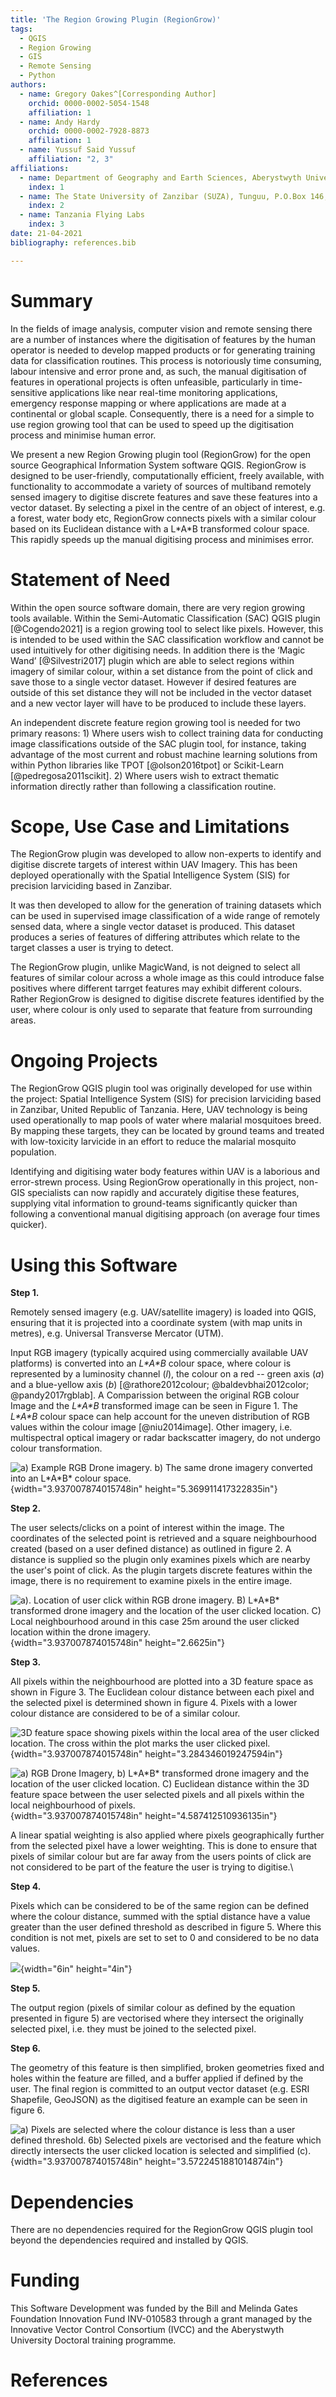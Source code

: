 ```yaml
---
title: 'The Region Growing Plugin (RegionGrow)'
tags:
  - QGIS
  - Region Growing
  - GIS
  - Remote Sensing
  - Python
authors:
  - name: Gregory Oakes^[Corresponding Author]
    orchid: 0000-0002-5054-1548
    affiliation: 1
  - name: Andy Hardy
    orchid: 0000-0002-7928-8873
    affiliation: 1
  - name: Yussuf Said Yussuf
    affiliation: "2, 3"
affiliations:
  - name: Department of Geography and Earth Sciences, Aberystwyth University, Aberystwyth SY23 3DB, UK
    index: 1
  - name: The State University of Zanzibar (SUZA), Tunguu, P.O.Box 146, Zanzibar
    index: 2
  - name: Tanzania Flying Labs
    index: 3
date: 21-04-2021
bibliography: references.bib

---
```


# Summary

In the fields of image analysis, computer vision and remote sensing
there are a number of instances where the digitisation of features by
the human operator is needed to develop mapped products or for
generating training data for classification routines. This process is
notoriously time consuming, labour intensive and error prone and, as
such, the manual digitisation of features in operational projects is
often unfeasible, particularly in time-sensitive applications like near
real-time monitoring applications, emergency response mapping or where
applications are made at a continental or global scaple. Consequently,
there is a need for a simple to use region growing tool that can be used
to speed up the digitisation process and minimise human error.

We present a new Region Growing plugin tool (RegionGrow) for the open
source Geographical Information System software QGIS. RegionGrow is
designed to be user-friendly, computationally efficient, freely
available, with functionality to accommodate a variety of sources of
multiband remotely sensed imagery to digitise discrete features and save these features into a vector dataset. By selecting a pixel in the centre of
an object of interest, e.g. a forest, water body etc, RegionGrow connects pixels with a similar colour based on its Euclidean
distance with a L\*A\*B transformed colour space. This rapidly speeds up
the manual digitising process and minimises error.

# Statement of Need

Within the open source software domain, there are very region growing tools available. Within the Semi-Automatic Classification (SAC) QGIS plugin [@Cogendo2021] is a region growing tool to select like pixels. However, this is intended to be used within the SAC classification workflow and cannot be used intuitively for other digitising needs. In addition there is the ‘Magic Wand’ [@Silvestri2017] plugin which are able to select regions within imagery of similar colour, within a set distance from the point of click and save those to a single vector dataset. However if desired features are outside of this set distance they will not be included in the vector dataset and a new vector layer will have to be produced to include these layers. 

An independent discrete feature region growing tool is needed for two primary reasons: 1) Where users wish to collect training data for conducting image classifications outside of the SAC plugin tool, for instance, taking advantage of the most current and robust machine learning solutions from within Python libraries like TPOT [@olson2016tpot] or Scikit-Learn [@pedregosa2011scikit]. 2) Where users wish to extract thematic information directly rather than following a classification routine. 

# Scope, Use Case and Limitations

The RegionGrow plugin was developed to allow non-experts to identify and digitise discrete targets of interest within UAV Imagery. This has been deployed operationally with the Spatial Intelligence System (SIS) for precision larviciding based in Zanzibar.

It was then developed to allow for the generation of training datasets which can be used in supervised image classification of a wide range of remotely sensed data, where a single vector dataset is produced. This dataset produces a series of features of differing attributes which relate to the target classes a user is trying to detect. 

The RegionGrow plugin, unlike MagicWand, is not deigned to select all features of similar colour across a whole image as this could introduce false positives where different tarrget features may exhibit different colours. Rather RegionGrow is designed to digitise discrete features identified by the user, where colour is only used to separate that feature from surrounding areas. 

# Ongoing Projects

The RegionGrow QGIS plugin tool was originally developed for use within
the project: Spatial Intelligence System (SIS) for precision larviciding
based in Zanzibar, United Republic of Tanzania. Here, UAV technology is
being used operationally to map pools of water where malarial mosquitoes breed. By
mapping these targets, they can be located by ground teams and treated
with low-toxicity larvicide in an effort to reduce the malarial mosquito population. 

Identifying and digitising water body features within UAV is a laborious and error-strewn process. Using RegionGrow operationally in this project, non-GIS specialists can now rapidly and accurately digitise these features, supplying vital information to ground-teams significantly quicker than following a conventional manual digitising approach (on average four times quicker).

# Using this Software

**Step 1.**

Remotely sensed imagery (e.g. UAV/satellite imagery) is loaded into
QGIS, ensuring that it is projected into a coordinate system (with map
units in metres), e.g. Universal Transverse Mercator (UTM).

Input RGB imagery (typically acquired using commercially available UAV
platforms) is converted into an *L\*A\*B* colour space, where colour is
represented by a luminosity channel (*l*), the colour on a red -- green
axis (*a*) and a blue-yellow axis (*b*) [@rathore2012colour; @baldevbhai2012color; @pandy2017rgblab]. A Comparission between the original RGB colour Image and the *L\*A\*B* transformed image can be seen in Figure 1.  The *L\*A\*B* colour space can help account for
the uneven distribution of RGB values within the colour image [@niu2014image]. Other imagery, i.e. multispectral optical imagery or radar
backscatter imagery, do not undergo colour transformation.

![a) Example RGB Drone imagery. b) The same drone imagery converted into an L\*A\*B* colour space.](Figure1.png){width="3.937007874015748in"
height="5.369911417322835in"}

**Step 2.**

The user selects/clicks on a point of interest within the image. The
coordinates of the selected point is retrieved and a square
neighbourhood created (based on a user defined distance) as outlined in figure 2. A distance is supplied so the plugin only examines pixels which are nearby the user's point of click. As the plugin targets discrete features within the image, there is no requirement to examine pixels in the entire image.

![a). Location of user click within RGB drone imagery. B) L\*A\*B* transformed drone imagery and the location of the user clicked location. C) Local neighbourhood around in this case 25m around the user clicked location within the drone imagery. ](Figure2.png){width="3.937007874015748in"
height="2.6625in"}

**Step 3.**

All pixels within the neighbourhood are plotted into a 3D feature space as shown in Figure 3.
The Euclidean colour distance between each pixel and the selected pixel
is determined shown in figure 4. 
Pixels with a lower colour distance are considered to be
of a similar colour.

![3D feature space showing pixels within the local area of the
user clicked location. The cross within the plot marks the user clicked
pixel.](Figure3.png){width="3.937007874015748in"
height="3.284346019247594in"}

![a) RGB Drone Imagery, b) L\*A\*B\* transformed drone imagery and
the location of the user clicked location. C) Euclidean distance within
the 3D feature space between the user selected pixels and all pixels
within the local neighbourhood of pixels.](Figure4.png){width="3.937007874015748in"
height="4.587412510936135in"}

A linear spatial weighting is also applied where pixels geographically further
from the selected pixel have a lower weighting. This is done to ensure that pixels of similar colour but are far away from the users points of click are not considered to be part of the feature the user is trying to digitise.\


**Step 4.**

Pixels which can be considered to be of the same region can be defined where the colour distance, summed with the sptial distance have a value greater than the user defined threshold as described in figure 5. Where this condition is not met, pixels are set to set to 0  and considered to be no data values. 

![](Equation1.png){width="6in"
height="4in"}

**Step 5.**

The output region (pixels of similar colour as defined by the equation presented in figure 5) are vectorised where they
intersect the originally selected pixel, i.e. they must be joined to the
selected pixel.

**Step 6.**

The geometry of this feature is then simplified, broken geometries fixed
and holes within the feature are filled, and a buffer applied if defined
by the user. The final region is committed to an output vector dataset
(e.g. ESRI Shapefile, GeoJSON) as the digitised feature an example can be seen in figure 6. 

![a) Pixels are selected where the colour distance is less than a
user defined threshold. 6b) Selected pixels are vectorised and the
feature which directly intersects the user clicked location is selected
and simplified (c).](Figure5.png){width="3.937007874015748in"
height="3.5722451881014874in"}


# Dependencies

There are no dependencies required for the RegionGrow QGIS plugin tool beyond the dependencies required and installed by QGIS.

# Funding

This Software Development was funded by the Bill and Melinda Gates Foundation Innovation Fund INV-010583 through a grant managed by the Innovative Vector Control Consortium (IVCC) and the Aberystwyth
University Doctoral training programme.

# References
